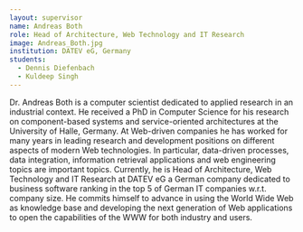 ```yaml
---
layout: supervisor
name: Andreas Both
role: Head of Architecture, Web Technology and IT Research
image: Andreas_Both.jpg
institution: DATEV eG, Germany
students:
  - Dennis Diefenbach
  - Kuldeep Singh
---
```

Dr. Andreas Both is a computer scientist dedicated to applied research in an industrial context. He received a PhD in Computer Science for his research on component-based systems and service-oriented architectures at the University of Halle, Germany. 
At Web-driven companies he has worked for many years in leading research and development positions on different aspects of modern Web technologies. In particular, data-driven processes, data integration, information retrieval applications and web engineering topics are important topics. Currently, he is Head of Architecture, Web Technology and IT Research at DATEV eG a German company dedicated to business software ranking in the top 5 of German IT companies w.r.t. company size. 
He commits himself to advance in using the World Wide Web as knowledge base and developing the next generation of Web applications to open the capabilities of the WWW for both industry and users.
